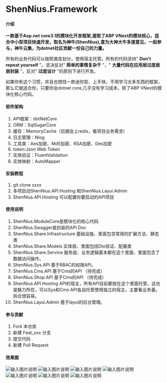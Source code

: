 # ShenNius.Framework

#### 介绍


 **一款基于Asp.net core3.1的模块化开发框架,提取了ABP VNext的模块核心，适合中小型项目快速开发，取名为神牛(ShenNius),意为大神大牛多提意见，一起参与，神牛云集，为dotnet社区贡献一份自己的力量。** 

 所有的业务代码可以按照类库划分，使用宿主托管。所有的代码坚持" **Don't repeat yourself** "。坚决反对" **简单的事情复杂干** "，" **大量代码在应用层过度层层封装** "，反对" **过度设计** "的原则下进行开发。

 如果你有这个习惯，并且也想找一款迷你型、上手快，不用学习太多东西的框架，那么它就适合你，只要你会dotnet core,几乎没有学习成本，除了ABP VNext的模块化核心代码。


#### 软件架构
1. API框架：dotNetCore 
2. ORM：SqlSugarCore 
3. 缓存：MemoryCache（后期会上redis，看项目业务需求） 
4. 日志管理：Nlog
5. 工具类：Aes加密、Md5加密、RSA加密、Des加密  
6. token:Json Web Token
7. 实体验证：FluentValidation
8. 实体映射：AutoMapper


#### 安装教程

1.  git clone  xxxx
2.  多项启动ShenNius.API.Hosting  和ShenNius.Layui.Admin
3.  ShenNius.API.Hosting 可以配置你要启动的API项目


#### 使用说明

1.   ShenNius.ModuleCore是模块化的核心代码
2.   ShenNius.Swagger是封装的API Doc
3.   ShenNius.Share.Infrastructure 基础设施、里面包含常用的扩展方法、静态类
4.   ShenNius.Share.Models 实体层、里面包括Dto验证、配置类
5.   ShenNius.Share.Service 服务层、业务逻辑基本都在这个里面、里面包含了数据访问操作。
6.   ShenNius.Sys.API  基于RBAC的权限API。
7.   ShenNius.Cms.API  基于Cms的API （待完成）
8.   ShenNius.Shop.API  基于Cms的API （待完成）
9.   ShenNius.API.Hosting API的宿主，所有API目前都放在这个里面托管，这也是魅力所在，可以Sys和Cms API各自托管使用独立的宿主，主要看业务量。拆合很容易。
10.  ShenNius.Layui.Admin 基于layui的后台管理。
#### 参与贡献


1.  Fork 本仓库
2.  新建 Feat_xxx 分支
3.  提交代码
4.  新建 Pull Request


#### 效果图
![输入图片说明](https://images.gitee.com/uploads/images/2021/0304/164851_824fb005_1173871.png "1.PNG")
![输入图片说明](https://images.gitee.com/uploads/images/2021/0304/164910_4917a1c1_1173871.png "2.PNG")
![输入图片说明](https://images.gitee.com/uploads/images/2021/0304/164921_d6dff912_1173871.png "3.PNG")
![输入图片说明](https://images.gitee.com/uploads/images/2021/0304/164934_1b63bf8f_1173871.png "4.PNG")
![输入图片说明](https://images.gitee.com/uploads/images/2021/0304/164943_44d2dacd_1173871.png "5.PNG")
![输入图片说明](https://images.gitee.com/uploads/images/2021/0304/165019_be2d1343_1173871.png "api-1.PNG")
![输入图片说明](https://images.gitee.com/uploads/images/2021/0304/165031_41b05a14_1173871.png "api-2.PNG")

